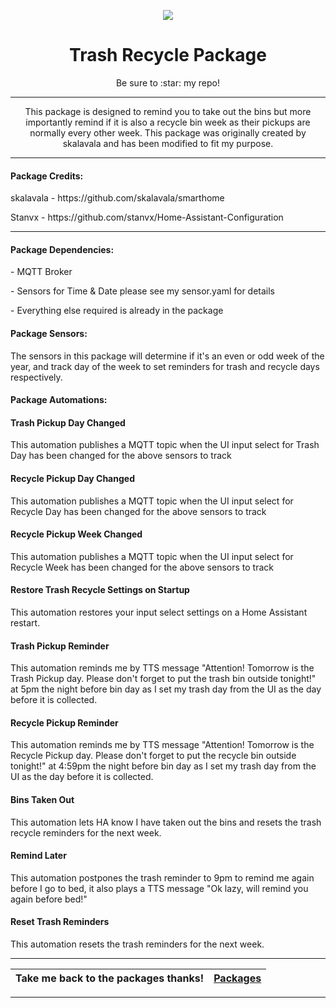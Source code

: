 <p align="center">
  <img src="https://github.com/JamesMcCarthy79/Home-Assistant-Config/blob/master/HA%20Pics/trash%20recycle.jpg"/>
</p>
<h1 align="center">Trash Recycle Package</h1>
<p align="center">Be sure to :star: my repo!</p>
<hr *** </hr>
<p align="center">This package is designed to remind you to take out the bins but more importantly remind if it is also a recycle bin week as their pickups are normally every other week. This package was originally created by skalavala and has been modified to fit my purpose.</p>
<hr --- </hr> 

<h4 align="left">Package Credits:</h4>
<p align="left">skalavala - https://github.com/skalavala/smarthome</br>
<p align="left">Stanvx - https://github.com/stanvx/Home-Assistant-Configuration</br>

<hr --- </hr>

<h4 align="left">Package Dependencies:</h4>
<p align="left">- MQTT Broker</br>
<p align="left">- Sensors for Time & Date please see my sensor.yaml for details</br>
<p align="left">- Everything else required is already in the package</br>
<h4 align="left">Package Sensors:</h4>
<p align="left">The sensors in this package will determine if it's an even or odd week of the year, and track day of the week to set reminders for trash and recycle days respectively. </br>
<h4 align="left">Package Automations:</h4>
<h4 align="left">Trash Pickup Day Changed</h4>
<p align="left">This automation publishes a MQTT topic when the UI input select for Trash Day has been changed for the above sensors to track</p>
<h4 align="left">Recycle Pickup Day Changed</h4>
<p align="left">This automation publishes a MQTT topic when the UI input select for Recycle Day has been changed for the above sensors to track</p>
<h4 align="left">Recycle Pickup Week Changed</h4>
<p align="left">This automation publishes a MQTT topic when the UI input select for Recycle Week has been changed for the above sensors to track</p>
<h4 align="left">Restore Trash Recycle Settings on Startup</h4>
<p align="left">This automation restores your input select settings on a Home Assistant restart.</p>
<h4 align="left">Trash Pickup Reminder</h4>
<p align="left">This automation reminds me by TTS message "Attention! Tomorrow is the Trash Pickup day. Please don't forget to put the trash bin outside tonight!" at 5pm the night before bin day as I set my trash day from the UI as the day before it is collected.</p>
<h4 align="left">Recycle Pickup Reminder</h4>
<p align="left">This automation reminds me by TTS message "Attention! Tomorrow is the Recycle Pickup day. Please don't forget to put the recycle bin outside tonight!" at 4:59pm the night before bin day as I set my trash day from the UI as the day before it is collected.</p>
<h4 align="left">Bins Taken Out</h4>
<p align="left">This automation lets HA know I have taken out the bins and resets the trash recycle reminders for the next week.</p>
<h4 align="left">Remind Later</h4>
<p align="left">This automation postpones the trash reminder to 9pm to remind me again before I go to bed, it also plays a TTS message "Ok lazy, will remind you again before bed!"</p>
<h4 align="left">Reset Trash Reminders</h4>
<p align="left">This automation resets the trash reminders for the next week.</p>
<hr --- </hr>

| Take me back to the packages thanks!| [Packages](https://github.com/JamesMcCarthy79/Home-Assistant-Config/tree/master/config/packages) | 
| --- | --- |

<hr --- </hr>
